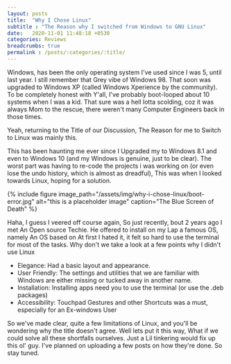 ```yaml
---
layout: posts
title:  "Why I Chose Linux"
subtitle : "The Reason why I switched from Windows to GNU Linux"
date:   2020-11-01 11:48:18 +0530
categories: Reviews
breadcrumbs: true
permalink : /posts/:categories/:title/
---
```



Windows, has been the only operating system I've used since I was 5, until last year. I still remember that Grey vibe of Windows 98. That soon was upgraded to Windows XP (called Windows Xperience by the community). To be completely honest with Y'all, I've probably boot-looped about 10 systems when I was a kid. That sure was a hell lotta scolding, coz it was always Mom to the rescue, there weren't many Computer Engineers back in those times.


Yeah, returning to the Title of our Discussion, The Reason for me to Switch to Linux was mainly this.

This has been haunting me ever since I Upgraded my  to Windows 8.1 and even to Windows 10 (and my Windows is genuine, just to be clear). The worst part was having to re-code the projects i was working on (or even lose the undo history, which is almost as dreadful), This was when I looked towards Linux, hoping for a solution.

{% include figure image_path="/assets/img/why-i-chose-linux/boot-error.jpg" alt="this is a placeholder image" caption="The Blue Screen of Death" %}


Haha, I guess I veered off course again, So just recently, bout 2 years ago I met  An Open source Techie. He offered to install on my Lap a famous OS, namely  An OS based on  At first I hated it, it felt so hard to use the terminal for most of the tasks.
Why don't we take a look at a few points why I didn't use Linux
  - Elegance: Had a basic layout and appearance.
  - User Friendly: The settings and utilities that we are familiar with Windows are either missing or tucked away in another name.
  - Installation: Installing apps need you to use the terminal (or use the .deb packages)
  - Accessibility: Touchpad Gestures and other Shortcuts was a must, especially for an Ex-windows User

So we've made clear, quite a few limitations of Linux, and you'll be wondering why the title doesn't agree. Well lets put it this way, What if we could solve all these shortfalls ourselves. Just a Lil tinkering would fix up this ol' guy. I've planned on uploading a few posts on how they're done. So stay tuned.